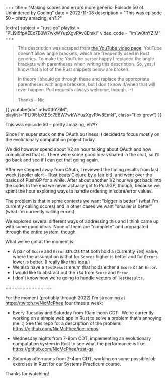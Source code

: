 +++
title = "Making scores and errors more generic! Episode 50 of Unhindered by Coding"
date = 2022-11-08
description = "This was episode 50 – pretty amazing, eh?!?"

[extra]
subject = "rust-ga"
playlist = "PLI9i5fpXEEc7E8W7wkWYuzXgvPAv8Emkl"
video_code = "im1w0thYZiM"
+++

> This description was scraped from
> [the YouTube video page](https://www.youtube.com/watch?v=im1w0thYZiM&list=PLI9i5fpXEEc7E8W7wkWYuzXgvPAv8Emkl).
> YouTube doesn't allow angle brackets, which are frequently used
> in Rust generics. To make the YouTube parser happy I replaced the
> angle brackets with parentheses when writing this description.
> So, yes, I know that a lot of the Rust snippets below are broken.
>
> In theory I should go through these and replace
> the appropriate parentheses with angle brackets, but I don't
> know if/when that will ever happen. Pull requests always
> welcome, though. :-)
>
> Thanks – Nic

<div>
 {{ 
    youtube(id="im1w0thYZiM", playlist="PLI9i5fpXEEc7E8W7wkWYuzXgvPAv8Emkl", class="flex grow")
 }} 
</div>

This was episode 50 – pretty amazing, eh?!?

Since I'm super stuck on the OAuth business, I decided to focus mostly on the evolutionary computation project today.

We did however spend about 1/2 an hour talking about OAuth and how complicated that is. There were some good ideas shared in the chat, so I'll go back and see if I can get that going again.

After we stepped away from OAuth, I reviewed the timing results from last week (spoiler alert – Rust beats Clojure by a fair bit), and went over the basics of PushGP for a while. After about another 1/2 hour we got back into the code. In the end we never actually got to PushGP, though, because we spent the hour exploring ways to handle ordering in score/error values. 

The problem is that in some contexts we want "bigger is better" (what I'm currently calling scores) and in other cases we want "smaller is better" (what I'm currently calling errors).

We explored several different ways of addressing this and I think came up with some good ideas. None of them are "complete" and propagated through the entire system, though.

What we've got at the moment is:

* A pair of `Score` and `Error` structs that both hold a (currently `i64`) value, where the assumption is that for  `Scores` higher is better and for `Errors` lower is better. (I really like this idea.)
* We also have a `TestResult` enum that holds either a `Score` or an `Error`.
* I would like to abstract out the `i64` from `Score` and `Error`.
* I don't know how we're going to handle vectors of `TestResults`.

================

For the moment (probably through 2022) I'm streaming at https://twitch.tv/NicMcPhee four times a week:

* Every Tuesday and Saturday from 10am-noon CDT . We're currently working on a simple web app in Rust to solve a problem that's annoying me. :) See this repo for a description of the problem: https://github.com/NicMcPhee/ice-repos

* Wednesday nights from 7-9pm CDT, implementing an evolutionary computation system in Rust to see what the performance is like. https://github.com/NicMcPhee/rust-ga

* Saturday afternoons from 2-4pm CDT, working on some possible lab exercises in Rust for our Systems Practicum course.

Thanks for watching!
